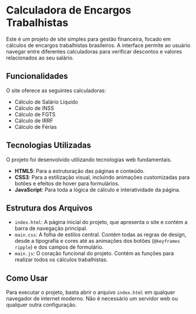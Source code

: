 # Calculadora de Encargos Trabalhistas

Este é um projeto de site simples para gestão financeira, focado em cálculos de encargos trabalhistas brasileiros. A interface permite ao usuário navegar entre diferentes calculadoras para verificar descontos e valores relacionados ao seu salário.

## Funcionalidades

O site oferece as seguintes calculadoras:
* Cálculo de Salário Líquido
* Cálculo de INSS
* Cálculo de FGTS
* Cálculo de IRRF
* Cálculo de Férias

## Tecnologias Utilizadas

O projeto foi desenvolvido utilizando tecnologias web fundamentais.

* **HTML5**: Para a estruturação das páginas e conteúdo.
* **CSS3**: Para a estilização visual, incluindo animações customizadas para botões e efeitos de hover para formulários.
* **JavaScript**: Para toda a lógica de cálculo e interatividade da página.

## Estrutura dos Arquivos

* `index.html`: A página inicial do projeto, que apresenta o site e contém a barra de navegação principal.
* `main.css`: A folha de estilos central. Contém todas as regras de design, desde a tipografia e cores até as animações dos botões (`@keyframes ripple`) e dos campos de formulário.
* `main.js`: O coração funcional do projeto. Contém as funções para realizar todos os cálculos trabalhistas.

## Como Usar

Para executar o projeto, basta abrir o arquivo `index.html` em qualquer navegador de internet moderno. Não é necessário um servidor web ou qualquer outra configuração.

